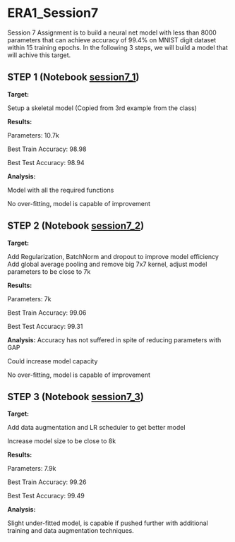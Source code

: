 # ERA1_Session7
 Session 7 Assignment is to build a neural net model with less than 8000 parameters that can achieve accuracy of 99.4% on MNIST digit dataset within 15 training epochs. In the following 3 steps, we will build a model that will achive this target.

 ## STEP 1 (Notebook [session7_1](https://github.com/sdev2030/ERA1_Session7/blob/main/session7_1.ipynb))
 
**Target:**

Setup a skeletal model (Copied from 3rd example from the class)

**Results:**

Parameters: 10.7k

Best Train Accuracy: 98.98

Best Test Accuracy: 98.94

**Analysis:**

Model with all the required functions

No over-fitting, model is capable of improvement

## STEP 2 (Notebook [session7_2](https://github.com/sdev2030/ERA1_Session7/blob/main/session7_2.ipynb))
**Target:**

Add Regularization, BatchNorm and dropout to improve model efficiency
Add global average pooling and remove big 7x7 kernel, adjust model parameters to be close to 7k

**Results:**

Parameters: 7k

Best Train Accuracy: 99.06

Best Test Accuracy: 99.31

**Analysis:**
Accuracy has not suffered in spite of reducing parameters with GAP

Could increase model capacity

No over-fitting, model is capable of improvement
## STEP 3 (Notebook [session7_3](https://github.com/sdev2030/ERA1_Session7/blob/main/session7_3.ipynb))
**Target:**

Add data augmentation and LR scheduler to get better model

Increase model size to be close to 8k

**Results:**

Parameters: 7.9k

Best Train Accuracy: 99.26

Best Test Accuracy: 99.49

**Analysis:**

Slight under-fitted model, is capable if pushed further with additional training and data augmentation techniques.
